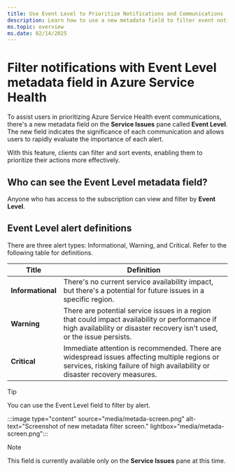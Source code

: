 ```yaml
---
title: Use Event Level to Prioritize Notifications and Communications
description: Learn how to use a new metadata field to filter event notifications in Azure Service Health.
ms.topic: overview
ms.date: 02/14/2025
---
```


# Filter notifications with Event Level metadata field in Azure Service Health 

To assist users in prioritizing Azure Service Health event communications, there's a new metadata field on the **Service Issues** pane called **Event Level**. The new field indicates the significance of each communication and allows users to rapidly evaluate the importance of each alert.

With this feature, clients can filter and sort events, enabling them to prioritize their actions more effectively.

## Who can see the Event Level metadata field?
Anyone who has access to the subscription can view and filter by **Event Level**.

## Event Level alert definitions

There are three alert types: Informational, Warning, and Critical. Refer to the following table for definitions.

|Title|Definition|
|-----|-----|
|**Informational**|There's no current service availability impact, but there's a potential for future issues in a specific region.|
|**Warning**|There are potential service issues in a region that could impact availability or performance if high availability or disaster recovery isn't used, or the issue persists.|
|**Critical**|Immediate attention is recommended. There are widespread issues affecting multiple regions or services, risking failure of high availability or disaster recovery measures.|

> [!TIP]
> You can use the Event Level field to filter by alert.

:::image type="content" source="media/metada-screen.png" alt-text="Screenshot of new metadata filter screen." lightbox="media/metada-screen.png":::

> [!NOTE]
> This field is currently available only on the **Service Issues** pane at this time.

